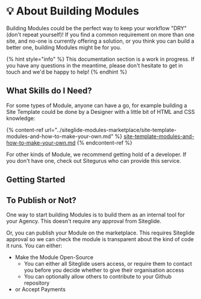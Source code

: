 # 💡 About Building Modules

Building Modules could be the perfect way to keep your workflow "DRY" (don't repeat yourself)! If you find a common requirement on more than one site, and no-one is currently offering a solution, or you think you can build a better one, building Modules might be for you.

{% hint style="info" %}
This documentation section is a work in progress. If you have any questions in the meantime, please don't hesitate to get in touch and we'd be happy to help!
{% endhint %}

## What Skills do I Need?

For some types of Module, anyone can have a go, for example building a Site Template could be done by a Designer with a little bit of HTML and CSS knowledge:

{% content-ref url="../siteglide-modules-marketplace/site-template-modules-and-how-to-make-your-own.md" %}
[site-template-modules-and-how-to-make-your-own.md](../siteglide-modules-marketplace/site-template-modules-and-how-to-make-your-own.md)
{% endcontent-ref %}

For other kinds of Module, we recommend getting hold of a developer. If you don't have one, check out Sitegurus who can provide this service.

## Getting Started

## To Publish or Not?

One way to start building Modules is to build them as an internal tool for your Agency. This doesn't require any approval from Siteglide.&#x20;

Or, you can publish your Module on the marketplace. This requires Siteglide approval so we can check the module is transparent about the kind of code it runs. You can either:

* Make the Module Open-Source&#x20;
  * You can either all Siteglide users access, or require them to contact you before you decide whether to give their organisation access
  * You can optionally allow others to contribute to your Github repository
* or Accept Payments

